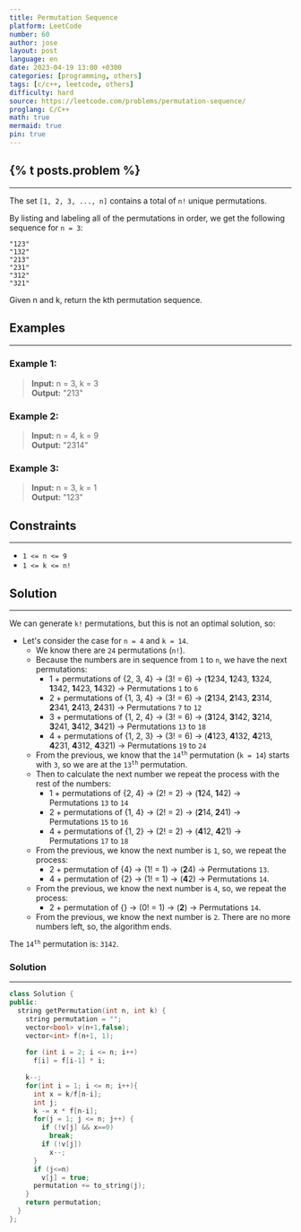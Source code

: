 ```yaml
---
title: Permutation Sequence
platform: LeetCode
number: 60
author: jose
layout: post
language: en
date: 2023-04-19 13:00 +0300
categories: [programming, others]
tags: [c/c++, leetcode, others]
difficulty: hard
source: https://leetcode.com/problems/permutation-sequence/
proglang: C/C++
math: true
mermaid: true
pin: true
---
```

## {% t posts.problem %}
---
The set `[1, 2, 3, ..., n]` contains a total of `n!` unique permutations.

By listing and labeling all of the permutations in order, we get the following sequence for `n = 3`:

`"123"`  
`"132"`  
`"213"`  
`"231"`  
`"312"`  
`"321"`  

Given n and k, return the kth permutation sequence.  

## Examples
---
### **Example 1:**
>**Input:** n = 3, k = 3  
>**Output:** "213"  

### **Example 2:**
>**Input:** n = 4, k = 9  
>**Output:** "2314"  

### **Example 3:**
>**Input:** n = 3, k = 1  
>**Output:** "123"  

## Constraints
---
- `1 <= n <= 9`  
- `1 <= k <= n!`  

## Solution
---
We can generate `k!` permutations, but this is not an optimal solution, so:  
- Let's consider the case for `n = 4` and `k = 14`.  
  - We know there are `24` permutations (`n!`).  
  - Because the numbers are in sequence from `1` to `n`, we have the next permutations:  
    - 1 + permutations of {2, 3, 4} -> (3! = 6) -> (**1**234, **1**243, **1**324, **1**342, **1**423, **1**432) -> Permutations `1` to `6`
    - 2 + permutations of {1, 3, 4} -> (3! = 6) -> (**2**134, **2**143, **2**314, **2**341, **2**413, **2**431) -> Permutations `7` to `12`
    - 3 + permutations of {1, 2, 4} -> (3! = 6) -> (**3**124, **3**142, **3**214, **3**241, **3**412, **3**421) -> Permutations `13` to `18`
    - 4 + permutations of {1, 2, 3} -> (3! = 6) -> (**4**123, **4**132, **4**213, **4**231, **4**312, **4**321) -> Permutations `19` to `24`
  - From the previous, we know that the <code>14<sup>th</sup></code> permutation (`k = 14`) starts with `3`, so we are at the <code>13<sup>th</sup></code> permutation.  
  - Then to calculate the next number we repeat the process with the rest of the numbers:  
    - 1 + permutations of {2, 4} -> (2! = 2) -> (**1**24, **1**42) -> Permutations `13` to `14`  
    - 2 + permutations of {1, 4} -> (2! = 2) -> (**2**14, **2**41) -> Permutations `15` to `16`  
    - 4 + permutations of {1, 2} -> (2! = 2) -> (**4**12, **4**21) -> Permutations `17` to `18`  
  - From the previous, we know the next number is `1`, so, we repeat the process:  
    - 2 + permutation of {4} -> (1! = 1) -> (**2**4) -> Permutations `13`.  
    - 4 + permutation of {2} -> (1! = 1) -> (**4**2) -> Permutations `14`.  
  - From the previous, we know the next number is `4`, so, we repeat the process:  
    - 2 + permutation of {} -> (0! = 1) -> (**2**) -> Permutations `14`.  
  - From the previous, we know the next number is `2`.  There are no more numbers left, so, the algorithm ends.  
  
The <code>14<sup>th</sup></code> permutation is: `3142`.  

### Solution
---
```c++
class Solution {
public:
  string getPermutation(int n, int k) {
    string permutation = "";
    vector<bool> v(n+1,false);
    vector<int> f(n+1, 1);
    
    for (int i = 2; i <= n; i++)
      f[i] = f[i-1] * i;
    
    k--;
    for(int i = 1; i <= n; i++){
      int x = k/f[n-i];
      int j;
      k -= x * f[n-i];
      for(j = 1; j <= n; j++) {
        if (!v[j] && x==0)
          break;
        if (!v[j])
          x--;
      }
      if (j<=n)
        v[j] = true;
      permutation += to_string(j);
    }
    return permutation;
  }
};
```
